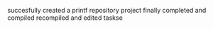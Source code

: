 succesfully created a printf repository
project finally completed and compiled
recompiled and edited taskse

